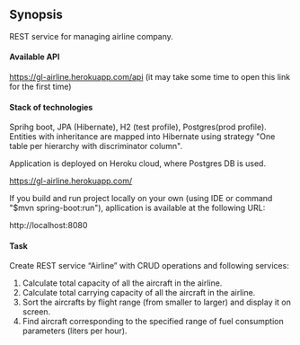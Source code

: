 ## Synopsis

REST service for managing airline company.

#### Available API

https://gl-airline.herokuapp.com/api  (it may take some time to open this link for the first time)


#### Stack of technologies

Sprihg boot, JPA (Hibernate), H2 (test profile), Postgres(prod profile).
Entities with inheritance are mapped into Hibernate using strategy "One table per hierarchy with discriminator column".

Application is deployed on Heroku cloud, where Postgres DB is used.

https://gl-airline.herokuapp.com/


If you build and run project locally on your own (using IDE or command "$mvn spring-boot:run"), 
apllication is available at the following URL:

http://localhost:8080


#### Task

Create REST service “Airline” with CRUD operations and following services:

1. Calculate total capacity of all the aircraft in the airline.
2. Calculate total carrying capacity of all the aircraft in the airline.
3. Sort the aircrafts by flight range (from smaller to larger) and display it on screen.
4. Find aircraft corresponding to the specified range of fuel consumption parameters (liters per hour).
